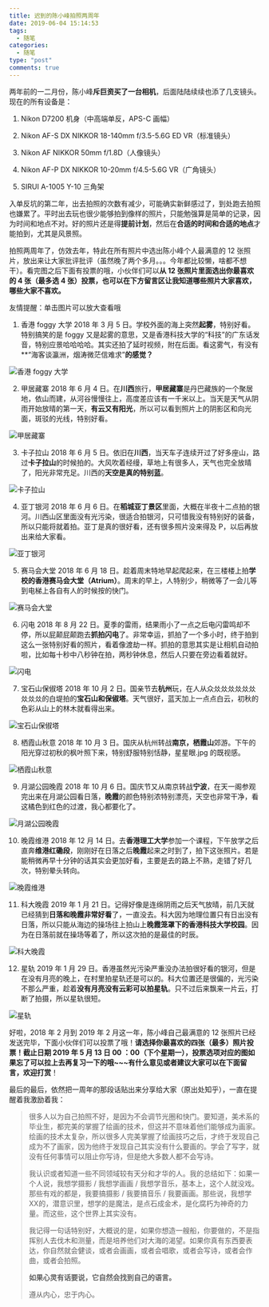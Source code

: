 ```yaml
---
title: 迟到的陈小峰拍照两周年
date: 2019-06-04 15:14:53
tags:
  - 随笔
categories:
  - 随笔
type: "post"
comments: true
---
```

两年前的一二月份，陈小峰**斥巨资买了一台相机**，后面陆陆续续也添了几支镜头。现在的所有设备是：


1. Nikon D7200 机身（中高端单反，APS-C 画幅）

2. Nikon AF-S DX NIKKOR 18-140mm f/3.5-5.6G ED VR（标准镜头）

3. Nikon AF NIKKOR 50mm f/1.8D（人像镜头）

4. Nikon AF-P DX NIKKOR 10-20mm f/4.5-5.6G VR（广角镜头）

5. SIRUI A-1005 Y-10 三角架


入单反坑的第二年，出去拍照的次数有减少，可能确实新鲜感过了，到处跑去拍照也嫌累了。平时出去玩也很少能够拍到像样的照片，只能勉强算是简单的记录，因为时间和地点不对。好的照片还是得**提前计划**，然后在**合适的时间和合适的地点**才能拍到，尤其是风景照。

拍照两周年了，仿效去年，特此在所有照片中选出陈小峰个人最满意的 12 张照片，放出来让大家批评批评（虽然晚了两个多月。。。今年都比较懒，啥都不想干）。看完图之后下面有投票的哦，小伙伴们可以**从 12 张照片里面选出你最喜欢的 4 张（最多选 4 张）投票，也可以在下方留言区让我知道哪些照片大家喜欢，哪些大家不喜欢。**

<!-- more -->

友情提醒：单击图片可以放大查看哦


1. 香港 foggy 大学
2018 年 3 月 5 日。学校外面的海上突然**起雾**，特别好看。特别搞笑的是 foggy 又是起雾的意思，又是香港科技大学的“科技”的广东话发音，特别应景哈哈哈哈。其实还拍了延时视频，附在后面。看这雾气，有没有**“海客谈瀛洲，烟涛微茫信难求”**的感觉？**

![香港 foggy 大学](/uploads/2019/candidate1.jpg)

2. 甲居藏寨
2018 年 6 月 4 日。在**川西**旅行，**甲居藏寨**是丹巴藏族的一个聚居地，依山而建，从河谷慢慢往上，高度差应该有一千米以上。当天是天气从阴雨开始放晴的第一天，**有云又有阳光**，所以可以看到照片上的阴影区和向光面，斑驳的光线，特别好看。

![甲居藏寨](/uploads/2019/candidate2.jpg)

3. 卡子拉山
2018 年 6 月 5 日。依旧在**川西**，当天车子连续开过了好多座山，路过**卡子拉山**的时候拍的。大风吹着经缦，草地上有很多人，天气也完全放晴了，阳光非常充足。川西的**天空是真的特别蓝**。

![卡子拉山](/uploads/2019/candidate3.jpg)

4. 亚丁银河
2018 年 6 月 6 日。在**稻城亚丁景区**里面，大概在半夜十二点拍的银河。川西山区里面没有光污染，很适合拍银河，只可惜我没有特别好的装备，所以只能将就着拍。亚丁是真的很好看，还有很多照片没来得及 P，以后再放出来给大家看。

![亚丁银河](/uploads/2019/candidate4.jpg)

5. 赛马会大堂
2018 年 6 月 18 日。趁着周末特地早起爬起来，在三楼楼上拍**学校的香港赛马会大堂（Atrium）**。周末的早上，人特别少，稍微等了一会儿等到电梯上各自有人的时候按的快门。

![赛马会大堂](/uploads/2019/candidate5.jpg)

6. 闪电
2018 年 8 月 22 日。夏季的雷雨，结果雨小了一点之后电闪雷鸣却不停，所以屁颠屁颠跑去**抓拍闪电**了。非常幸运，抓拍了一个多小时，终于拍到这么一张特别好看的照片，看着像渡劫一样。抓拍的意思其实是让相机自动拍啦，比如每十秒中八秒钟在拍，两秒钟休息，然后人只要在旁边看着就好。

![闪电](/uploads/2019/candidate6.jpg)

7. 宝石山保俶塔
2018 年 10 月 2 日。国亲节去**杭州**玩，在人从众𠈌𠈌𠈌𠈌𠈌𠈌𠈌𠈌𠈌的白堤拍的**宝石山和保俶塔**。天气很好，蓝天加上一点点白云，初秋的色彩从山上的林木就看得出来。

![宝石山保俶塔](/uploads/2019/candidate7.jpg)

8. 栖霞山秋意
2018 年 10 月 3 日。国庆从杭州转战**南京，栖霞山**郊游。下午的阳光穿过初秋的枫叶照下来，特别舒服特别恬静，星星眼.jpg 的既视感。

![栖霞山秋意](/uploads/2019/candidate8.jpg)

9. 月湖公园晚霞
2018 年 10 月 6 日。国庆节又从南京转战**宁波**，在天一阁参观完出来在月湖公园看日落，**晚霞**的颜色特别浓特别漂亮，天空也非常干净，看这橘色到红色的过渡，我心都要化了。

![月湖公园晚霞](/uploads/2019/candidate9.jpg)

10. 晚霞维港
2018 年 12 月 14 日。去**香港理工大学**参加一个课程，下午放学之后直奔**维港红磡段**，刚刚好在日落之后**晚霞**起来之时到了，拍下这张照片。若是能稍微再早十分钟的话其实会更加好看，主要是去的路上不熟，走错了好几次，特别晕头转向。

![晚霞维港](/uploads/2019/candidate10.jpg)

11. 科大晚霞
2019 年 1 月 21 日。记得好像是连绵阴雨之后天气放晴，前几天就已经猜到**日落和晚霞非常好看**了，一直没去。科大因为地理位置只有日出没有日落，所以只能从海边的操场往上拍山上**晚霞笼罩下的香港科技大学校园**。因为在日落前就在操场等着了，所以这次拍的是最佳的时辰。

![科大晚霞](/uploads/2019/candidate11.jpg)

12. 星轨
2019 年 1 月 29 日。香港虽然光污染严重没办法拍很好看的银河，但是在没有月亮的晚上，在村里拍星轨还是可以的。科大位置还是很偏的，光污染不那么严重，趁着**没有月亮没有云彩可以拍星轨**。只不过后来飘来一片云，打断了拍摄，所以星轨很短。

![星轨](/uploads/2019/candidate12.jpg)


好啦，2018 年 2 月到 2019 年 2 月这一年，陈小峰自己最满意的 12 张照片已经发送完毕，下面小伙伴们可以投票了哦！**请选择你最喜欢的四张（最多）照片投票！**截止日期 2019 年 5 月 13 日 00 ：00（下个星期一），投票选项对应的图如果忘了可以拉上去再复习一下的哦~~~有什么意见或者建议大家可以在**下面留言，欢迎打赏**！

最后的最后，依然把一周年的那段话贴出来分享给大家（原出处知乎），一直在提醒着我激励着我：

> 很多人以为自己拍照不好，是因为不会调节光圈和快门。要知道，美术系的毕业生，都完美的掌握了绘画的技术，但这并不意味着他们能够成为画家。绘画的技术太复杂，所以很多人完美掌握了绘画技巧之后，才终于发现自己成为不了画家，因为他终于发现自己其实没有什么要画的。学会了写字，就没有任何事情可以阻止你写诗，但是绝大多数人都不会写诗。
> 
> 我认识或者知道一些不同领域较有天分和才华的人。我的总结如下：如果一个人说，我想学摄影 / 我想学画画 / 我想学音乐，基本上，这个人就没戏。那些有戏的都是，我要搞摄影 / 我要搞音乐 / 我要画画。那些说，我想学XX的，潜意识里，想学的是魔法，是点石成金术，是化腐朽为神奇的力量。而这些，这个世界上其实没有。
> 
> 我记得一句话特别好，大概说的是，如果你想造一艘船，你要做的，不是指挥别人去伐木和测量，而是培养他们对大海的渴望。如果你真有东西要表达，你自然就会健谈，或者会画画，或者会唱歌，或者会写诗，或者会作曲，或者会拍照。
> 
> **如果心灵有话要说，它自然会找到自己的语言。**
> 
> 遵从内心，忠于内心。
